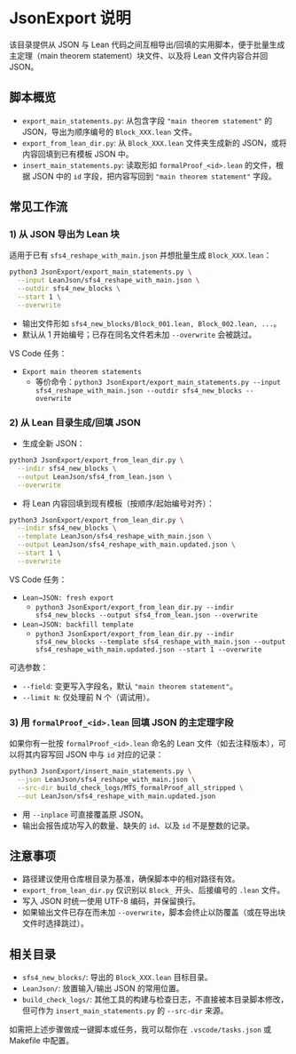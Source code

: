 # JsonExport 说明

该目录提供从 JSON 与 Lean 代码之间互相导出/回填的实用脚本，便于批量生成主定理（main theorem statement）块文件、以及将 Lean 文件内容合并回 JSON。

## 脚本概览

- `export_main_statements.py`: 从包含字段 `"main theorem statement"` 的 JSON，导出为顺序编号的 `Block_XXX.lean` 文件。
- `export_from_lean_dir.py`: 从 `Block_XXX.lean` 文件夹生成新的 JSON，或将内容回填到已有模板 JSON 中。
- `insert_main_statements.py`: 读取形如 `formalProof_<id>.lean` 的文件，根据 JSON 中的 `id` 字段，把内容写回到 `"main theorem statement"` 字段。

## 常见工作流

### 1) 从 JSON 导出为 Lean 块

适用于已有 `sfs4_reshape_with_main.json` 并想批量生成 `Block_XXX.lean`：

```bash
python3 JsonExport/export_main_statements.py \
  --input LeanJson/sfs4_reshape_with_main.json \
  --outdir sfs4_new_blocks \
  --start 1 \
  --overwrite
```

- 输出文件形如 `sfs4_new_blocks/Block_001.lean, Block_002.lean, ...`。
- 默认从 1 开始编号；已存在同名文件若未加 `--overwrite` 会被跳过。

VS Code 任务：
- `Export main theorem statements`
  - 等价命令：`python3 JsonExport/export_main_statements.py --input sfs4_reshape_with_main.json --outdir sfs4_new_blocks --overwrite`

### 2) 从 Lean 目录生成/回填 JSON

- 生成全新 JSON：

```bash
python3 JsonExport/export_from_lean_dir.py \
  --indir sfs4_new_blocks \
  --output LeanJson/sfs4_from_lean.json \
  --overwrite
```

- 将 Lean 内容回填到现有模板（按顺序/起始编号对齐）：

```bash
python3 JsonExport/export_from_lean_dir.py \
  --indir sfs4_new_blocks \
  --template LeanJson/sfs4_reshape_with_main.json \
  --output LeanJson/sfs4_reshape_with_main.updated.json \
  --start 1 \
  --overwrite
```

VS Code 任务：
- `Lean→JSON: fresh export`
  - `python3 JsonExport/export_from_lean_dir.py --indir sfs4_new_blocks --output sfs4_from_lean.json --overwrite`
- `Lean→JSON: backfill template`
  - `python3 JsonExport/export_from_lean_dir.py --indir sfs4_new_blocks --template sfs4_reshape_with_main.json --output sfs4_reshape_with_main.updated.json --start 1 --overwrite`

可选参数：
- `--field`: 变更写入字段名，默认 `"main theorem statement"`。
- `--limit N`: 仅处理前 N 个（调试用）。

### 3) 用 `formalProof_<id>.lean` 回填 JSON 的主定理字段

如果你有一批按 `formalProof_<id>.lean` 命名的 Lean 文件（如去注释版本），可以将其内容写回 JSON 中与 `id` 对应的记录：

```bash
python3 JsonExport/insert_main_statements.py \
  --json LeanJson/sfs4_reshape_with_main.json \
  --src-dir build_check_logs/MTS_formalProof_all_stripped \
  --out LeanJson/sfs4_reshape_with_main.updated.json
```

- 用 `--inplace` 可直接覆盖原 JSON。
- 输出会报告成功写入的数量、缺失的 `id`、以及 `id` 不是整数的记录。

## 注意事项

- 路径建议使用仓库根目录为基准，确保脚本中的相对路径有效。
- `export_from_lean_dir.py` 仅识别以 `Block_` 开头、后接编号的 `.lean` 文件。
- 写入 JSON 时统一使用 UTF-8 编码，并保留换行。
- 如果输出文件已存在而未加 `--overwrite`，脚本会终止以防覆盖（或在导出块文件时选择跳过）。

## 相关目录

- `sfs4_new_blocks/`: 导出的 `Block_XXX.lean` 目标目录。
- `LeanJson/`: 放置输入/输出 JSON 的常用位置。
- `build_check_logs/`: 其他工具的构建与检查日志，不直接被本目录脚本修改，但可作为 `insert_main_statements.py` 的 `--src-dir` 来源。

如需把上述步骤做成一键脚本或任务，我可以帮你在 `.vscode/tasks.json` 或 Makefile 中配置。